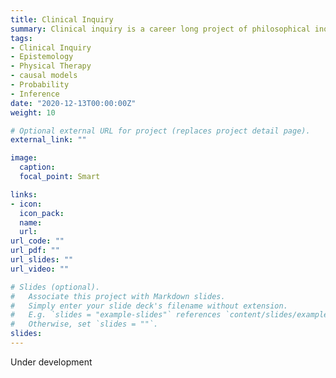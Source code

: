 ```yaml
---
title: Clinical Inquiry
summary: Clinical inquiry is a career long project of philosophical inquiry into the foundations of physical therapy practice.
tags:
- Clinical Inquiry
- Epistemology
- Physical Therapy
- causal models
- Probability
- Inference
date: "2020-12-13T00:00:00Z"
weight: 10

# Optional external URL for project (replaces project detail page).
external_link: ""

image:
  caption: 
  focal_point: Smart

links:
- icon:
  icon_pack: 
  name: 
  url: 
url_code: ""
url_pdf: ""
url_slides: ""
url_video: ""

# Slides (optional).
#   Associate this project with Markdown slides.
#   Simply enter your slide deck's filename without extension.
#   E.g. `slides = "example-slides"` references `content/slides/example-slides.md`.
#   Otherwise, set `slides = ""`.
slides: 
---
```


Under development
